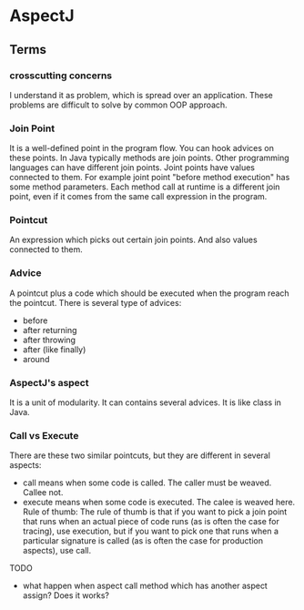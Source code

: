 AspectJ
===========

Terms
------
### crosscutting concerns
I understand it as problem, which is spread over an application. These
problems are difficult to solve by common OOP approach.

### Join Point
It is a well-defined point in the program flow. You can hook advices
on these points. In Java typically methods are join points. Other
programming languages can have different join points. Joint points have values
connected to them. For example joint point "before method execution"
has some method parameters.
Each method call at runtime is a different join point, even if it comes
from the same call expression in the program.

### Pointcut
An expression which picks out certain join points. And also values connected
to them.

### Advice
A pointcut plus a code which should be executed when the program reach the pointcut. 
There is several type of advices: 
* before
* after returning
* after throwing
* after (like finally)
* around

### AspectJ's aspect
It is a unit of modularity. It can contains several advices.
It is like class in Java.

### Call vs Execute
There are these two similar pointcuts, but they are different in several
aspects:
  * call means when some code is called. The caller must be weaved. Callee
    not.
  * execute means when some code is executed. The calee is weaved here.
Rule of thumb: The rule of thumb is that if you want to pick a join point
that runs when an actual piece of code runs (as is often the case for
tracing), use execution, but if you want to pick one that runs when
a particular signature is called (as is often the case for production
aspects), use call.

TODO
* what happen when aspect call method which has another aspect assign? Does it works?
